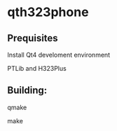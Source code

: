 # qth323phone

## Prequisites

Install Qt4 develoment environment

PTLib and H323Plus

## Building:

qmake

make

